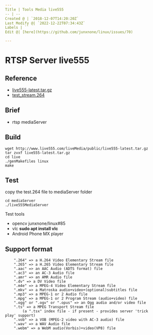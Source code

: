 ```yaml
---
Title | Tools Media live555
-- | --
Created @ | `2018-12-07T14:20:20Z`
Last Modify @| `2022-12-22T07:34:43Z`
Labels | ``
Edit @| [here](https://github.com/junxnone/linux/issues/70)

---
```

# RTSP Server live555

## Reference
- [live555-latest.tar.gz](http://www.live555.com/liveMedia/public/live555-latest.tar.gz)
- [test_stream.264](https://media.githubusercontent.com/media/Intel-Media-SDK/MediaSDK/master/tests/content/test_stream.264) 

## Brief
- rtsp mediaServer

## Build

```
wget http://www.live555.com/liveMedia/public/live555-latest.tar.gz
tar zvxf live555-latest.tar.gz
cd live
./genMakefiles linux
make
```

## Test
copy the test.264 file to mediaServer folder
```
cd mediaServer
./live555MediaServer
```
Test tools
- opencv junxnone/linux#85 
- vlc **sudo apt install vlc**
- Android Phone MX player

## Support format

```
	".264" => a H.264 Video Elementary Stream file
	".265" => a H.265 Video Elementary Stream file
	".aac" => an AAC Audio (ADTS format) file
	".ac3" => an AC-3 Audio file
	".amr" => an AMR Audio file
	".dv" => a DV Video file
	".m4e" => a MPEG-4 Video Elementary Stream file
	".mkv" => a Matroska audio+video+(optional)subtitles file
	".mp3" => a MPEG-1 or 2 Audio file
	".mpg" => a MPEG-1 or 2 Program Stream (audio+video) file
	".ogg" or ".ogv" or ".opus" => an Ogg audio and/or video file
	".ts" => a MPEG Transport Stream file
		(a ".tsx" index file - if present - provides server 'trick play' support)
	".vob" => a VOB (MPEG-2 video with AC-3 audio) file
	".wav" => a WAV Audio file
	".webm" => a WebM audio(Vorbis)+video(VP8) file
```
